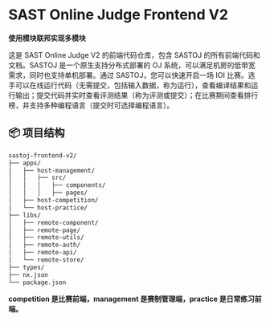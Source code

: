 # SAST Online Judge Frontend V2

**使用模块联邦实现多模块**

这是 SAST Online Judge V2 的前端代码仓库，包含 SASTOJ 的所有前端代码和文档。SASTOJ 是一个原生支持分布式部署的 OJ 系统，可以满足机房的低带宽需求，同时也支持单机部署。通过 SASTOJ，您可以快速开启一场 IOI 比赛。选手可以在线运行代码（无需提交，包括输入数据，称为运行），查看编译结果和运行输出；提交代码并实时查看评测结果（称为评测或提交）；在比赛期间查看排行榜，并支持多种编程语言（提交时可选择编程语言）。

## 📦 项目结构

```bash
sastoj-frontend-v2/
├── apps/
│   ├── host-management/
│   │   ├── src/
│   │   │   ├── components/
│   │   │   ├── pages/
│   ├── host-competition/
│   └── host-practice/
├── libs/
│   ├── remote-component/
│   ├── remote-page/
│   ├── remote-utils/
│   ├── remote-auth/
│   ├── remote-api/
│   └── remote-store/
├── types/
├── nx.json
└── package.json
```

**competition 是比赛前端，management 是赛制管理端，practice 是日常练习前端。**
